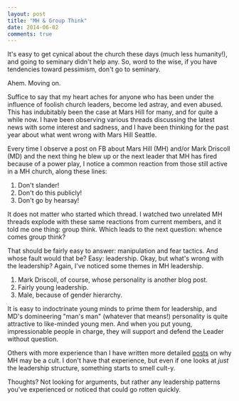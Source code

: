 ```yaml
---
layout: post
title: "MH & Group Think"
date: 2014-06-02
comments: true
---
```


It's easy to get cynical about the church these days (much less humanity!), and going to seminary didn't help any. So, word to the wise, if you have tendencies toward pessimism, don't go to seminary.

Ahem. Moving on.

Suffice to say that my heart aches for anyone who has been under the influence of foolish church leaders, become led astray, and even abused. This has indubitably been the case at Mars Hill for many, and for quite a while now. I have been observing various threads discussing the latest news with some interest and sadness, and I have been thinking for the past year about what went wrong with Mars Hill Seattle.

Every time I observe a post on FB about Mars Hill (MH) and/or Mark Driscoll (MD) and the next thing he blew up or the next leader that MH has fired because of a power play, I notice a common reaction from those still active in a MH church, along these lines:

1. Don't slander!
2. Don't do this publicly!
3. Don't go by hearsay!


It does not matter who started which thread. I watched two unrelated MH threads explode with these same reactions from current members, and it told me one thing: group think. Which leads to the next question: whence comes group think?

That should be fairly easy to answer: manipulation and fear tactics. And whose fault would that be? Easy: leadership. Okay, but what's wrong with the leadership? Again, I've noticed some themes in MH leadership.

1. Mark Driscoll, of course, whose personality is another blog post.
2. Fairly young leadership.
3. Male, because of gender hierarchy.


It is easy to indoctrinate young minds to prime them for leadership, and MD's domineering "man's man" (whatever that means!) personality is quite attractive to like-minded young men. And when you put young, impressionable people in charge, they will support and defend the Leader without question.


Others with more experience than I have written more detailed [posts](http://www.elizabethesther.com/2014/03/is-marshill-church-a-cult.html) on why MH may be a cult. I don't have that experience, but even if one looks at _just_ the leadership structure, something starts to smell cult-y.

Thoughts? Not looking for arguments, but rather any leadership patterns you've experienced or noticed that could go rotten quickly.
